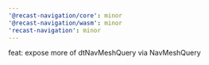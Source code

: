 ```yaml
---
'@recast-navigation/core': minor
'@recast-navigation/wasm': minor
'recast-navigation': minor
---
```


feat: expose more of dtNavMeshQuery via NavMeshQuery
